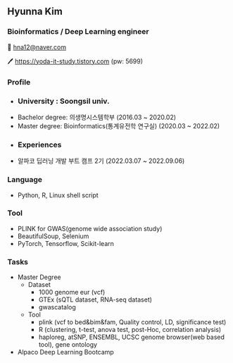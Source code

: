 ## Hyunna Kim 
### Bioinformatics / Deep Learning engineer
📧 hna12@naver.com

🖊️ https://yoda-it-study.tistory.com (pw: 5699)

### Profile
  * ### University : Soongsil univ.
  * Bachelor degree: 의생명시스템학부 (2016.03 ~ 2020.02)
  * Master degree: Bioinformatics(통계유전학 연구실) (2020.03 ~ 2022.02)
  * ### Experiences
  * 알파코 딥러닝 개발 부트 캠프 2기 (2022.03.07 ~ 2022.09.06)

### Language
 * Python, R, Linux shell script

### Tool
 * PLINK for GWAS(genome wide association study)
 * BeautifulSoup, Selenium
 * PyTorch, Tensorflow, Scikit-learn
 
### Tasks
 * Master Degree
   * Dataset
     * 1000 genome eur (vcf)
     * GTEx (sQTL dataset, RNA-seq dataset)
     * gwascatalog
   * Tool 
     * plink (vcf to bed&bim&fam, Quality control, LD, significance test)
     * R (clustering, t-test, anova test, post-Hoc, correlation analysis)
     * haploreg, atSNP, ENSEMBL, UCSC genome browser(web based tool), gene ontology
 * Alpaco Deep Learning Bootcamp
